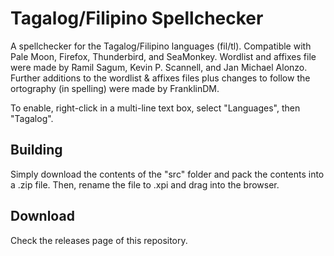 # Tagalog/Filipino Spellchecker
A spellchecker for the Tagalog/Filipino languages (fil/tl). Compatible with Pale Moon, Firefox, Thunderbird, and SeaMonkey. Wordlist and affixes file were made by Ramil Sagum, Kevin P. Scannell, and Jan Michael Alonzo. Further additions to the wordlist & affixes files plus changes to follow the ortography (in spelling) were made by FranklinDM.

To enable, right-click in a multi-line text box, select "Languages", then "Tagalog".

## Building
Simply download the contents of the "src" folder  and pack the contents into a .zip file. Then, rename the file to .xpi and drag into the browser.

## Download
Check the releases page of this repository.